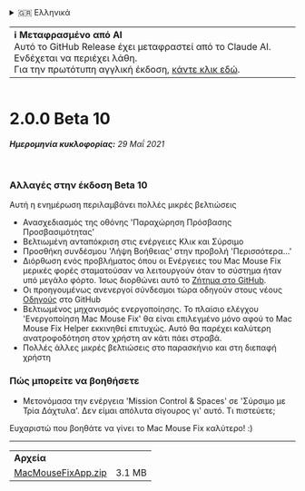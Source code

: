 <details>
<summary>🇬🇷 Ελληνικά</summary>

[🇬🇧 English (GitHub)](https://github.com/noah-nuebling/mac-mouse-fix/releases/tag/2.0.0-Beta-10)\
[🇦🇩 Català](https://redirect.macmousefix.com/?target=mmf-release&tag=2.0.0-Beta-10&locale=ca)\
[🇩🇪 Deutsch](https://redirect.macmousefix.com/?target=mmf-release&tag=2.0.0-Beta-10&locale=de)\
[🇪🇸 Español](https://redirect.macmousefix.com/?target=mmf-release&tag=2.0.0-Beta-10&locale=es)\
[🇫🇷 Français](https://redirect.macmousefix.com/?target=mmf-release&tag=2.0.0-Beta-10&locale=fr)\
[🇮🇩 Indonesia](https://redirect.macmousefix.com/?target=mmf-release&tag=2.0.0-Beta-10&locale=id)\
[🇮🇹 Italiano](https://redirect.macmousefix.com/?target=mmf-release&tag=2.0.0-Beta-10&locale=it)\
[🇭🇺 Magyar](https://redirect.macmousefix.com/?target=mmf-release&tag=2.0.0-Beta-10&locale=hu)\
[🇳🇱 Nederlands](https://redirect.macmousefix.com/?target=mmf-release&tag=2.0.0-Beta-10&locale=nl)\
[🇵🇱 Polski](https://redirect.macmousefix.com/?target=mmf-release&tag=2.0.0-Beta-10&locale=pl)\
[🇧🇷 Português (Brasil)](https://redirect.macmousefix.com/?target=mmf-release&tag=2.0.0-Beta-10&locale=pt-BR)\
[🇵🇹 Português (Portugal)](https://redirect.macmousefix.com/?target=mmf-release&tag=2.0.0-Beta-10&locale=pt-PT)\
[🇷🇴 Română](https://redirect.macmousefix.com/?target=mmf-release&tag=2.0.0-Beta-10&locale=ro)\
[🇸🇪 Svenska](https://redirect.macmousefix.com/?target=mmf-release&tag=2.0.0-Beta-10&locale=sv)\
[🇻🇳 Tiếng Việt](https://redirect.macmousefix.com/?target=mmf-release&tag=2.0.0-Beta-10&locale=vi)\
[🇹🇷 Türkçe](https://redirect.macmousefix.com/?target=mmf-release&tag=2.0.0-Beta-10&locale=tr)\
[🇨🇿 Čeština](https://redirect.macmousefix.com/?target=mmf-release&tag=2.0.0-Beta-10&locale=cs)\
**🇬🇷 Ελληνικά**\
[🇷🇺 Русский](https://redirect.macmousefix.com/?target=mmf-release&tag=2.0.0-Beta-10&locale=ru)\
[🇺🇦 Українська](https://redirect.macmousefix.com/?target=mmf-release&tag=2.0.0-Beta-10&locale=uk)\
[🇮🇱 עברית](https://redirect.macmousefix.com/?target=mmf-release&tag=2.0.0-Beta-10&locale=he)\
[🇸🇦 العربية](https://redirect.macmousefix.com/?target=mmf-release&tag=2.0.0-Beta-10&locale=ar)\
[🇮🇳 हिन्दी](https://redirect.macmousefix.com/?target=mmf-release&tag=2.0.0-Beta-10&locale=hi)\
[🇹🇭 ไทย](https://redirect.macmousefix.com/?target=mmf-release&tag=2.0.0-Beta-10&locale=th)\
[🇨🇳 中文 (简体)](https://redirect.macmousefix.com/?target=mmf-release&tag=2.0.0-Beta-10&locale=zh-Hans)\
[🇨🇳 中文 (繁體)](https://redirect.macmousefix.com/?target=mmf-release&tag=2.0.0-Beta-10&locale=zh-Hant)\
[🇭🇰 中文（香港)](https://redirect.macmousefix.com/?target=mmf-release&tag=2.0.0-Beta-10&locale=zh-HK)\
[🇯🇵 日本語](https://redirect.macmousefix.com/?target=mmf-release&tag=2.0.0-Beta-10&locale=ja)\
[🇰🇷 한국어](https://redirect.macmousefix.com/?target=mmf-release&tag=2.0.0-Beta-10&locale=ko)\
[Help translate Mac Mouse Fix to different languages!](https://github.com/noah-nuebling/mac-mouse-fix/discussions/731)
</details>
<table align=><td>
<b>ℹ️ Μεταφρασμένο από AI</b><br>
Αυτό το GitHub Release έχει μεταφραστεί από το Claude AI. Ενδέχεται να περιέχει λάθη.<br>
Για την πρωτότυπη αγγλική έκδοση, <a href="https://github.com/noah-nuebling/mac-mouse-fix/releases/tag/2.0.0-Beta-10">κάντε κλικ εδώ</a>.
</td></table>

<table></table>

# 2.0.0 Beta 10
***Ημερομηνία κυκλοφορίας:** 29 Μαΐ 2021*

<br>

### Αλλαγές στην έκδοση Beta 10

Αυτή η ενημέρωση περιλαμβάνει πολλές μικρές βελτιώσεις

- Ανασχεδιασμός της οθόνης 'Παραχώρηση Πρόσβασης Προσβασιμότητας'
- Βελτιωμένη ανταπόκριση στις ενέργειες Κλικ και Σύρσιμο
- Προσθήκη συνδέσμου 'Λήψη Βοήθειας' στην προβολή 'Περισσότερα...'
- Διόρθωση ενός προβλήματος όπου οι Ενέργειες του Mac Mouse Fix μερικές φορές σταματούσαν να λειτουργούν όταν το σύστημα ήταν υπό μεγάλο φόρτο. Ίσως διορθώνει αυτό το [Ζήτημα στο GitHub](https://github.com/noah-nuebling/mac-mouse-fix/issues/111).
- Οι προηγουμένως ανενεργοί σύνδεσμοι τώρα οδηγούν στους νέους [Οδηγούς](https://github.com/noah-nuebling/mac-mouse-fix/discussions/categories/guides) στο GitHub
- Βελτιωμένος μηχανισμός ενεργοποίησης. Το πλαίσιο ελέγχου 'Ενεργοποίηση Mac Mouse Fix' θα είναι επιλεγμένο μόνο αφού το Mac Mouse Fix Helper εκκινηθεί επιτυχώς. Αυτό θα παρέχει καλύτερη ανατροφοδότηση στον χρήστη αν κάτι πάει στραβά.
- Πολλές άλλες μικρές βελτιώσεις στο παρασκήνιο και στη διεπαφή χρήστη

### Πώς μπορείτε να βοηθήσετε
- Μετονόμασα την ενέργεια 'Mission Control & Spaces' σε 'Σύρσιμο με Τρία Δάχτυλα'. Δεν είμαι απόλυτα σίγουρος γι' αυτό. Τι πιστεύετε;

Ευχαριστώ που βοηθάτε να γίνει το Mac Mouse Fix καλύτερο! :)

---

<table align="start">
<tr>
    <td colspan=2>
        <b>Αρχεία</b>
    </td>
</tr>
<tr>
    <td><a href="https://github.com/noah-nuebling/mac-mouse-fix/releases/download/2.0.0-Beta-10/MacMouseFixApp.zip">MacMouseFixApp.zip</a></td>
    <td>3.1 MB</td>
</tr>
</table>